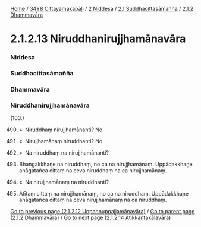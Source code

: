 
[Home](/) / [34Y8 Cittayamakapāḷi](../../../../34Y8.md) / [2 Niddesa](../../../2.md) / [2.1 Suddhacittasāmañña](../../2.1.md) / [2.1.2 Dhammavāra](../2.1.2.md)

# 2.1.2.13 Niruddhanirujjhamānavāra

### Niddesa

### Suddhacittasāmañña

### Dhammavāra

### Niruddhanirujjhamānavāra

(103.)

490. »  Niruddhaṃ nirujjhamānanti? No.

491. «  Nirujjhamānaṃ niruddhanti? No.

492. »  Na niruddhaṃ na nirujjhamānanti?

493. Bhaṅgakkhaṇe na niruddhaṃ, no ca na nirujjhamānaṃ. Uppādakkhaṇe anāgatañca cittaṃ na ceva niruddhaṃ na ca nirujjhamānaṃ.

494. «  Na nirujjhamānaṃ na niruddhanti?

495. Atītaṃ cittaṃ na nirujjhamānaṃ, no ca na niruddhaṃ. Uppādakkhaṇe anāgatañca cittaṃ na ceva nirujjhamānaṃ na ca niruddhaṃ.

[Go to previous page (2.1.2.12 Uppannuppajjamānavāra)](2.1.2.12.md) / [Go to parent page (2.1.2 Dhammavāra)](../2.1.2.md) / [Go to next page (2.1.2.14 Atikkantakālavāra)](2.1.2.14.md)


